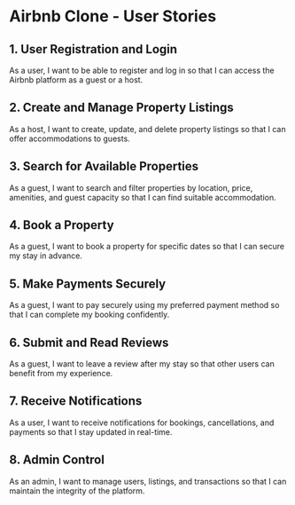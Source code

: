 # Airbnb Clone - User Stories

## 1. User Registration and Login
As a user, I want to be able to register and log in so that I can access the Airbnb platform as a guest or a host.

## 2. Create and Manage Property Listings
As a host, I want to create, update, and delete property listings so that I can offer accommodations to guests.

## 3. Search for Available Properties
As a guest, I want to search and filter properties by location, price, amenities, and guest capacity so that I can find suitable accommodation.

## 4. Book a Property
As a guest, I want to book a property for specific dates so that I can secure my stay in advance.

## 5. Make Payments Securely
As a guest, I want to pay securely using my preferred payment method so that I can complete my booking confidently.

## 6. Submit and Read Reviews
As a guest, I want to leave a review after my stay so that other users can benefit from my experience.

## 7. Receive Notifications
As a user, I want to receive notifications for bookings, cancellations, and payments so that I stay updated in real-time.

## 8. Admin Control
As an admin, I want to manage users, listings, and transactions so that I can maintain the integrity of the platform.
